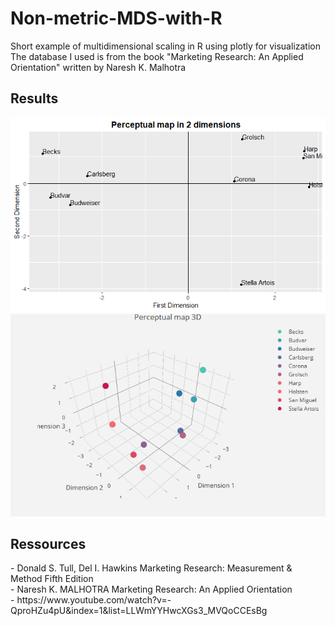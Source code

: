 # Non-metric-MDS-with-R
Short example of multidimensional scaling in R using plotly for visualization <br>
The database I used is from the book "Marketing Research: An Applied Orientation" written by Naresh K. Malhotra

<h2>Results</h2>

<img src="https://raw.githubusercontent.com/Kwirtz/Non-metric-MDS-with-R/master/Results/2D.png"/>
<img src="https://raw.githubusercontent.com/Kwirtz/Non-metric-MDS-with-R/master/Results/3D.png"/>

<h2>Ressources</h2>
- Donald S. Tull, Del I. Hawkins Marketing Research: Measurement & Method Fifth Edition <br>
- Naresh K. MALHOTRA Marketing Research: An Applied Orientation <br>
- https://www.youtube.com/watch?v=-QproHZu4pU&index=1&list=LLWmYYHwcXGs3_MVQoCCEsBg <br>

